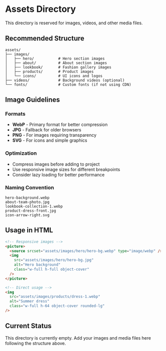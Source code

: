 # Assets Directory

This directory is reserved for images, videos, and other media files.

## Recommended Structure

```
assets/
├── images/
│   ├── hero/           # Hero section images
│   ├── about/          # About section images
│   ├── lookbook/       # Fashion gallery images
│   ├── products/       # Product images
│   └── icons/          # UI icons and logos
├── videos/             # Background videos (optional)
└── fonts/              # Custom fonts (if not using CDN)
```

## Image Guidelines

### Formats

- **WebP** - Primary format for better compression
- **JPG** - Fallback for older browsers
- **PNG** - For images requiring transparency
- **SVG** - For icons and simple graphics

### Optimization

- Compress images before adding to project
- Use responsive image sizes for different breakpoints
- Consider lazy loading for better performance

### Naming Convention

```
hero-background.webp
about-team-photo.jpg
lookbook-collection-1.webp
product-dress-front.jpg
icon-arrow-right.svg
```

## Usage in HTML

```html
<!-- Responsive images -->
<picture>
  <source srcset="assets/images/hero/hero-bg.webp" type="image/webp" />
  <img
    src="assets/images/hero/hero-bg.jpg"
    alt="Hero background"
    class="w-full h-full object-cover"
  />
</picture>

<!-- Direct usage -->
<img
  src="assets/images/products/dress-1.webp"
  alt="Summer dress"
  class="w-full h-64 object-cover rounded-lg"
/>
```

## Current Status

This directory is currently empty. Add your images and media files here following the structure above.
